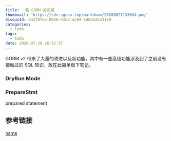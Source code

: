 ```yaml
---
title: 一些 GORM 的问题
thumbnail: 'https://cdn.sguan.top/markdown/20200827133604.png'
disqusId: 632f0fe3-0026-41b3-ac04-5d031d5231e9
categories:
  - todo
tags:
  - todo
date: 2020-07-28 16:52:37
---
```


GORM v2 带来了大量的改进以及新功能，其中有一些高级功能涉及到了之前没有接触过的 SQL 知识，故在此简单做下笔记。

<!-- more -->

### DryRun Mode

### PrepareStmt

prepared statement


## 参考链接

[name](https://github.com/3ks)